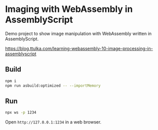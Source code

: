 # Imaging with WebAssembly in AssemblyScript

Demo project to show image manipulation with WebAssembly written in AssemblyScript.

https://blog.ttulka.com/learning-webassembly-10-image-processing-in-assemblyscript

## Build
```sh
npm i
npm run asbuild:optimized -- --importMemory
```

## Run
```sh
npx ws -p 1234
```

Open `http://127.0.0.1:1234` in a web browser.

